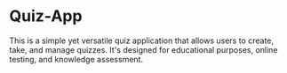 # Quiz-App
This is a simple yet versatile quiz application that allows users to create, take, and manage quizzes. It's designed for educational purposes, online testing, and knowledge assessment.
